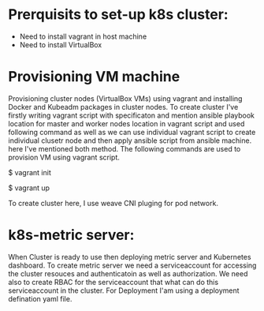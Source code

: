 # Prerquisits to set-up k8s cluster: 
- Need to install vagrant in host machine
- Need to install VirtualBox 

# Provisioning VM machine
Provisioning cluster nodes (VirtualBox VMs) using vagrant and installing Docker and Kubeadm packages in cluster nodes.
To create cluster I've firstly writing vagrant script with specificaton and mention ansible playbook location for master and worker nodes location in vagrant script and used following command as well as we can use individual vagrant script to create individual clusetr node and then apply ansible script from ansible machine. here I've mentioned both method. The following commands are used to provision VM using vagrant script. 

$ vagrant init

$ vagrant up

To create cluster here, I use weave CNI pluging for pod network. 

# k8s-metric server: 
When Cluster is ready to use then deploying metric server and Kubernetes dashboard. To create metric server we need a serviceaccount for accessing the cluster resouces and authenticatoin as well as authorization. We need also to create RBAC for the serviceaccount that what can do this serviceaccount in the cluster. For Deployment I'am using a deployment defination yaml file. 

